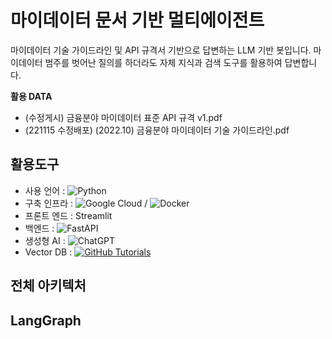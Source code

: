 # 마이데이터 문서 기반 멀티에이전트

마이데이터 기술 가이드라인 및 API 규격서 기반으로 답변하는 LLM 기반 봇입니다.
마이데이터 범주를 벗어난 질의를 하더라도 자체 지식과 검색 도구를 활용하여 답변합니다.

**활용 DATA**

- (수정게시) 금융분야 마이데이터 표준 API 규격 v1.pdf
- (221115 수정배포) (2022.10) 금융분야 마이데이터 기술 가이드라인.pdf



## 활용도구

- 사용 언어 : ![Python](https://img.shields.io/badge/python-3670A0?style=for-the-badge&logo=python&logoColor=ffdd54)
- 구축 인프라 : ![Google Cloud](https://img.shields.io/badge/GoogleCloud-%234285F4.svg?style=for-the-badge&logo=google-cloud&logoColor=white) /  ![Docker](https://img.shields.io/badge/docker-%230db7ed.svg?style=for-the-badge&logo=docker&logoColor=white)
- 프론트 엔드 : Streamlit
- 백엔드 : ![FastAPI](https://img.shields.io/badge/FastAPI-005571?style=for-the-badge&logo=fastapi)
- 생성형 AI : ![ChatGPT](https://img.shields.io/badge/chatGPT-74aa9c?style=for-the-badge&logo=openai&logoColor=white)
- Vector DB : [![GitHub Tutorials](https://img.shields.io/badge/Weaviate_Tutorials-green)](https://github.com/weaviate-tutorials/)



## 전체 아키텍처



## LangGraph
